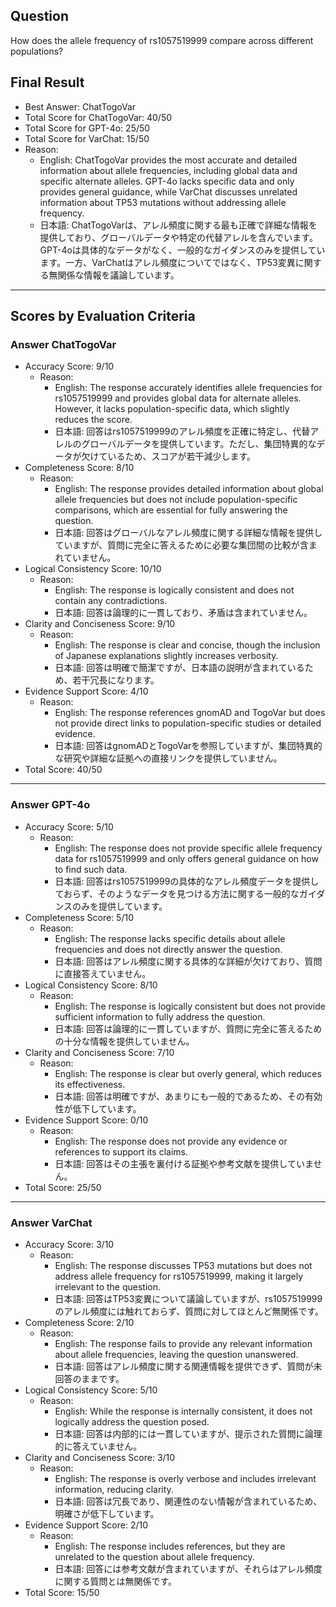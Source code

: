 ## Question

How does the allele frequency of rs1057519999 compare across different populations?

## Final Result

- Best Answer: ChatTogoVar
- Total Score for ChatTogoVar: 40/50
- Total Score for GPT-4o: 25/50
- Total Score for VarChat: 15/50
- Reason:
  - English: ChatTogoVar provides the most accurate and detailed information about allele frequencies, including global data and specific alternate alleles. GPT-4o lacks specific data and only provides general guidance, while VarChat discusses unrelated information about TP53 mutations without addressing allele frequency.
  - 日本語: ChatTogoVarは、アレル頻度に関する最も正確で詳細な情報を提供しており、グローバルデータや特定の代替アレルを含んでいます。GPT-4oは具体的なデータがなく、一般的なガイダンスのみを提供しています。一方、VarChatはアレル頻度についてではなく、TP53変異に関する無関係な情報を議論しています。

---

## Scores by Evaluation Criteria

### Answer ChatTogoVar
- Accuracy Score: 9/10
  - Reason: 
    - English: The response accurately identifies allele frequencies for rs1057519999 and provides global data for alternate alleles. However, it lacks population-specific data, which slightly reduces the score.
    - 日本語: 回答はrs1057519999のアレル頻度を正確に特定し、代替アレルのグローバルデータを提供しています。ただし、集団特異的なデータが欠けているため、スコアが若干減少します。
- Completeness Score: 8/10
  - Reason: 
    - English: The response provides detailed information about global allele frequencies but does not include population-specific comparisons, which are essential for fully answering the question.
    - 日本語: 回答はグローバルなアレル頻度に関する詳細な情報を提供していますが、質問に完全に答えるために必要な集団間の比較が含まれていません。
- Logical Consistency Score: 10/10
  - Reason: 
    - English: The response is logically consistent and does not contain any contradictions.
    - 日本語: 回答は論理的に一貫しており、矛盾は含まれていません。
- Clarity and Conciseness Score: 9/10
  - Reason: 
    - English: The response is clear and concise, though the inclusion of Japanese explanations slightly increases verbosity.
    - 日本語: 回答は明確で簡潔ですが、日本語の説明が含まれているため、若干冗長になります。
- Evidence Support Score: 4/10
  - Reason: 
    - English: The response references gnomAD and TogoVar but does not provide direct links to population-specific studies or detailed evidence.
    - 日本語: 回答はgnomADとTogoVarを参照していますが、集団特異的な研究や詳細な証拠への直接リンクを提供していません。
- Total Score: 40/50

---

### Answer GPT-4o
- Accuracy Score: 5/10
  - Reason: 
    - English: The response does not provide specific allele frequency data for rs1057519999 and only offers general guidance on how to find such data.
    - 日本語: 回答はrs1057519999の具体的なアレル頻度データを提供しておらず、そのようなデータを見つける方法に関する一般的なガイダンスのみを提供しています。
- Completeness Score: 5/10
  - Reason: 
    - English: The response lacks specific details about allele frequencies and does not directly answer the question.
    - 日本語: 回答はアレル頻度に関する具体的な詳細が欠けており、質問に直接答えていません。
- Logical Consistency Score: 8/10
  - Reason: 
    - English: The response is logically consistent but does not provide sufficient information to fully address the question.
    - 日本語: 回答は論理的に一貫していますが、質問に完全に答えるための十分な情報を提供していません。
- Clarity and Conciseness Score: 7/10
  - Reason: 
    - English: The response is clear but overly general, which reduces its effectiveness.
    - 日本語: 回答は明確ですが、あまりにも一般的であるため、その有効性が低下しています。
- Evidence Support Score: 0/10
  - Reason: 
    - English: The response does not provide any evidence or references to support its claims.
    - 日本語: 回答はその主張を裏付ける証拠や参考文献を提供していません。
- Total Score: 25/50

---

### Answer VarChat
- Accuracy Score: 3/10
  - Reason: 
    - English: The response discusses TP53 mutations but does not address allele frequency for rs1057519999, making it largely irrelevant to the question.
    - 日本語: 回答はTP53変異について議論していますが、rs1057519999のアレル頻度には触れておらず、質問に対してほとんど無関係です。
- Completeness Score: 2/10
  - Reason: 
    - English: The response fails to provide any relevant information about allele frequencies, leaving the question unanswered.
    - 日本語: 回答はアレル頻度に関する関連情報を提供できず、質問が未回答のままです。
- Logical Consistency Score: 5/10
  - Reason: 
    - English: While the response is internally consistent, it does not logically address the question posed.
    - 日本語: 回答は内部的には一貫していますが、提示された質問に論理的に答えていません。
- Clarity and Conciseness Score: 3/10
  - Reason: 
    - English: The response is overly verbose and includes irrelevant information, reducing clarity.
    - 日本語: 回答は冗長であり、関連性のない情報が含まれているため、明確さが低下しています。
- Evidence Support Score: 2/10
  - Reason: 
    - English: The response includes references, but they are unrelated to the question about allele frequency.
    - 日本語: 回答には参考文献が含まれていますが、それらはアレル頻度に関する質問とは無関係です。
- Total Score: 15/50